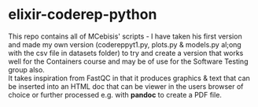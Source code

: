 # elixir-coderep-python

This repo contains all of MCebisis' scripts - I have taken his first version and made my own version (codereppyt1.py, plots.py & models.py al;ong with the csv file in datasets folder) to try and create a version that works well for the Containers course and may be of use for the Software Testing group also.    
It takes inspiration from FastQC in that it produces graphics & text that can be inserted into an HTML doc that can be viewer in the users browser of choice or further processed e.g. with __pandoc__ to create a PDF file.   

